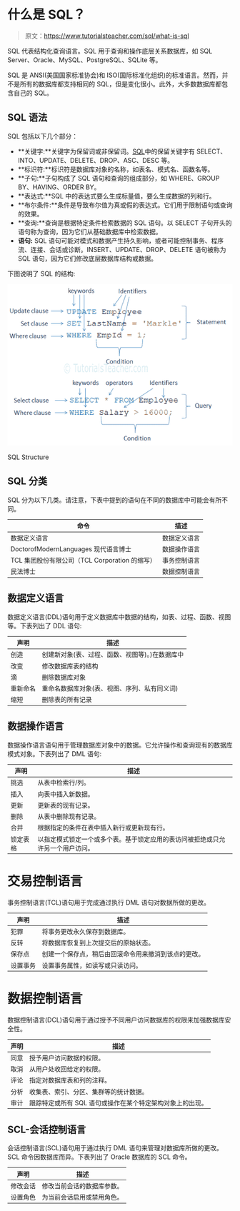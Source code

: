 # 什么是 SQL？

> 原文：<https://www.tutorialsteacher.com/sql/what-is-sql>

SQL 代表结构化查询语言。SQL 用于查询和操作底层关系数据库，如 SQL Server、Oracle、MySQL、PostgreSQL、SQLite 等。

SQL 是 ANSI(美国国家标准协会)和 ISO(国际标准化组织)的标准语言。然而，并不是所有的数据库都支持相同的 SQL，但是变化很小。此外，大多数数据库都包含自己的 SQL。

## SQL 语法

SQL 包括以下几个部分：

*   **关键字:**关键字为保留词或非保留词。[SQL](https://en.wikipedia.org/wiki/SQL_reserved_words)中的保留关键字有 SELECT、INTO、UPDATE、DELETE、DROP、ASC、DESC 等。
*   **标识符:**标识符是数据库对象的名称，如表名、模式名、函数名等。
*   **子句:**子句构成了 SQL 语句和查询的组成部分，如 WHERE、GROUP BY、HAVING、ORDER BY。
*   **表达式:**SQL 中的表达式要么生成标量值，要么生成数据的列和行。
*   **布尔条件:**条件是导致布尔值为真或假的表达式。它们用于限制语句或查询的效果。
*   **查询:**查询是根据特定条件检索数据的 SQL 语句。以 SELECT 子句开头的语句称为查询，因为它们从基础数据库中检索数据。
*   **语句:** SQL 语句可能对模式和数据产生持久影响，或者可能控制事务、程序流、连接、会话或诊断。INSERT、UPDATE、DROP、DELETE 语句被称为 SQL 语句，因为它们修改底层数据库结构或数据。

下图说明了 SQL 的结构:

[![SQL Structure](img/e37712ac5765838399f2fae8b70eb6df.png)](../../Content/images/sql/sql-structure.png) 

SQL Structure



## SQL 分类

SQL 分为以下几类。请注意，下表中提到的语句在不同的数据库中可能会有所不同。

| 命令 | 描述 |
| --- | --- |
| 数据定义语言 | 数据定义语言 |
| DoctorofModernLanguages 现代语言博士 | 数据操作语言 |
| TCL 集团股份有限公司（TCL Corporation 的缩写） | 事务控制语言 |
| 民法博士 | 数据控制语言 |

## 数据定义语言

数据定义语言(DDL)语句用于定义数据库中数据的结构，如表、过程、函数、视图等。下表列出了 DDL 语句:

| 声明 | 描述 |
| --- | --- |
| 创造 | 创建新对象(表、过程、函数、视图等)。)在数据库中 |
| 改变 | 修改数据库表的结构 |
| 滴 | 删除数据库对象 |
| 重新命名 | 重命名数据库对象(表、视图、序列、私有同义词) |
| 缩短 | 删除表的所有记录 |

## 数据操作语言

数据操作语言语句用于管理数据库对象中的数据。它允许操作和查询现有的数据库模式对象。下表列出了 DML 语句:

| 声明 | 描述 |
| --- | --- |
| 挑选 | 从表中检索行/列。 |
| 插入 | 向表中插入新数据。 |
| 更新 | 更新表的现有记录。 |
| 删除 | 从表中删除现有记录。 |
| 合并 | 根据指定的条件在表中插入新行或更新现有行。 |
| 锁定表格 | 以指定模式锁定一个或多个表。基于锁定应用的表访问被拒绝或只允许另一个用户访问。 |

# 交易控制语言

事务控制语言(TCL)语句用于完成通过执行 DML 语句对数据所做的更改。

| 声明 | 描述 |
| --- | --- |
| 犯罪 | 将事务更改永久保存到数据库。 |
| 反转 | 将数据库恢复到上次提交后的原始状态。 |
| 保存点 | 创建一个保存点，稍后由回滚命令用来撤消到该点的更改。 |
| 设置事务 | 设置事务属性，如读写或只读访问。 |

# 数据控制语言

数据控制语言(DCL)语句用于通过授予不同用户访问数据库的权限来加强数据库安全性。

| 声明 | 描述 |
| --- | --- |
| 同意 | 授予用户访问数据的权限。 |
| 取消 | 从用户处收回给定的权限。 |
| 评论 | 指定对数据库表和列的注释。 |
| 分析 | 收集表、索引、分区、集群等的统计数据。 |
| 审计 | 跟踪特定或所有 SQL 语句或操作在某个特定架构对象上的出现。 |

## SCL-会话控制语言

会话控制语言(SCL)语句用于通过执行 DML 语句来管理对数据库所做的更改。SCL 命令因数据库而异。下表列出了 Oracle 数据库的 SCL 命令。

| 声明 | 描述 |
| --- | --- |
| 修改会话 | 修改当前会话的数据库参数。 |
| 设置角色 | 为当前会话启用或禁用角色。 |